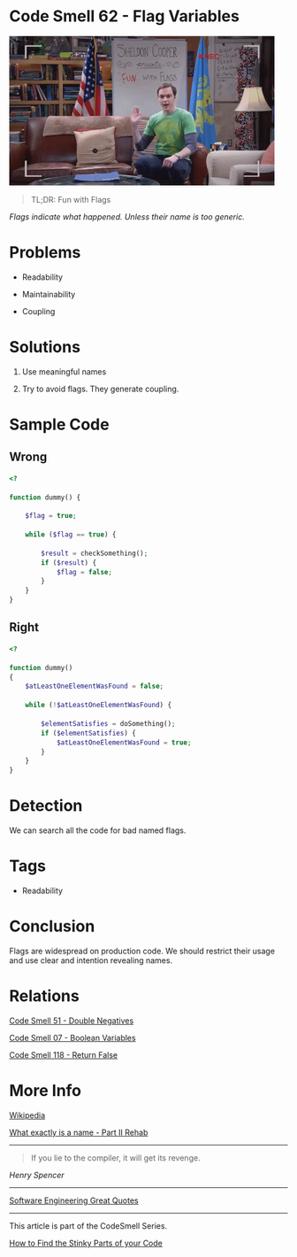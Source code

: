 # Code Smell 62 - Flag Variables

![Code Smell 62 - Flag Variables](Code%20Smell%2062%20-%20Flag%20Variables.gif)

> TL;DR: Fun with Flags

*Flags indicate what happened. Unless their name is too generic.*

# Problems

-  Readability
 
- Maintainability

- Coupling

# Solutions

1.  Use meaningful names

2. Try to avoid flags. They generate coupling.

# Sample Code

## Wrong

[Gist Url]: # (https://gist.github.com/mcsee/694068de9cd2bbb8592d1a14bd89fe9e)
```php
<?

function dummy() {

    $flag = true;

    while ($flag == true) {

        $result = checkSomething();
        if ($result) {
            $flag = false;
        }
    }
}
```

## Right

[Gist Url]: # (https://gist.github.com/mcsee/8a0de13a6fb13ae4da9c51a1b91c9705)
```php
<?

function dummy()
{
    $atLeastOneElementWasFound = false;

    while (!$atLeastOneElementWasFound) {

        $elementSatisfies = doSomething();
        if ($elementSatisfies) {
            $atLeastOneElementWasFound = true;
        }
    }
}
```

# Detection

We can search all the code for bad named flags.

# Tags

- Readability

# Conclusion

Flags are widespread on production code. We should restrict their usage and use clear and intention revealing names.
 
# Relations

[Code Smell 51 - Double Negatives](https://github.com/mcsee/Software-Design-Articles/tree/main/Articles/Code%20Smells/Code%20Smell%2051%20-%20Double%20Negatives/readme.md)

[Code Smell 07 - Boolean Variables](https://github.com/mcsee/Software-Design-Articles/tree/main/Articles/Code%20Smells/Code%20Smell%2007%20-%20Boolean%20Variables/readme.md)

[Code Smell 118 - Return False](https://github.com/mcsee/Software-Design-Articles/tree/main/Articles/Code%20Smells/Code%20Smell%20118%20-%20Return%20False/readme.md)

# More Info

[Wikipedia](https://en.wikipedia.org/wiki/Boolean_flag)

[What exactly is a name - Part II Rehab](https://github.com/mcsee/Software-Design-Articles/tree/main/Articles/Theory/What%20exactly%20is%20a%20name%20-%20Part%20II%20Rehab/readme.md)

* * *

> If you lie to the compiler, it will get its revenge.

_Henry Spencer_

* * *
 
[Software Engineering Great Quotes](https://github.com/mcsee/Software-Design-Articles/tree/main/Articles/Quotes/Software%20Engineering%20Great%20Quotes/readme.md)

* * *

This article is part of the CodeSmell Series.

[How to Find the Stinky Parts of your Code](https://github.com/mcsee/Software-Design-Articles/tree/main/Articles/Code%20Smells/How%20to%20Find%20the%20Stinky%20parts%20of%20your%20Code/readme.md)